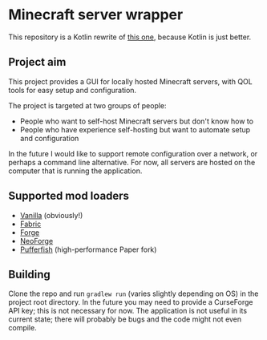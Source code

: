 # Minecraft server wrapper
This repository is a Kotlin rewrite of [this one](https://github.com/Contrabass26/minecraft-wrapper), because Kotlin is just better.

## Project aim
This project provides a GUI for locally hosted Minecraft servers, with QOL tools for easy setup and configuration.

The project is targeted at two groups of people:
- People who want to self-host Minecraft servers but don't know how to
- People who have experience self-hosting but want to automate setup and configuration

In the future I would like to support remote configuration over a network, or perhaps a command line alternative. For now, all servers are hosted on the computer that is running the application.

## Supported mod loaders
- [Vanilla](https://www.minecraft.net/en-us/download/server) (obviously!)
- [Fabric](https://fabricmc.net/use/server/)
- [Forge](https://files.minecraftforge.net/net/minecraftforge/forge/)
- [NeoForge](https://neoforged.net/)
- [Pufferfish](https://pufferfish.host/downloads) (high-performance Paper fork)

## Building
Clone the repo and run `gradlew run` (varies slightly depending on OS) in the project root directory. In the future you may need to provide a CurseForge API key; this is not necessary for now. The application is not useful in its current state; there will probably be bugs and the code might not even compile.
